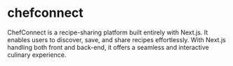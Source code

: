 # chefconnect
ChefConnect is a recipe-sharing platform built entirely with Next.js. It enables users to discover, save, and share recipes effortlessly. With Next.js handling both front and back-end, it offers a seamless and interactive culinary experience.
